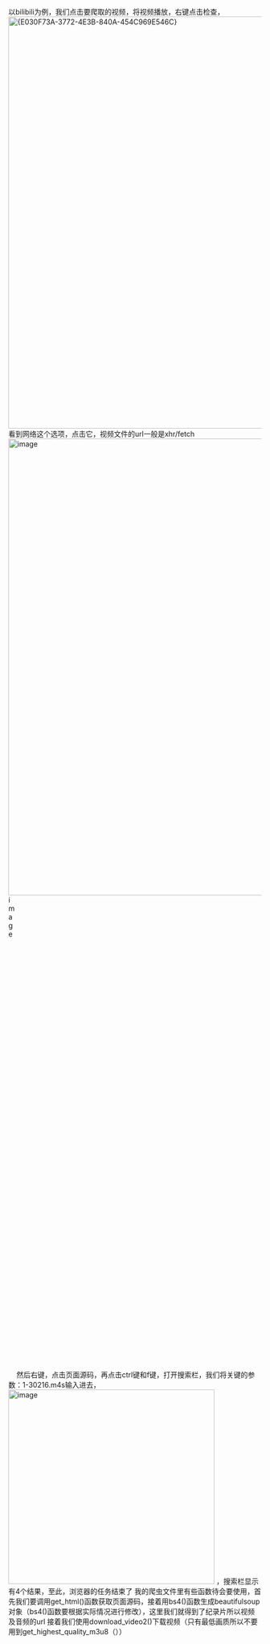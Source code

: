 以bilibili为例，我们点击要爬取的视频，将视频播放，右键点击检查，<img width="1465" height="818" alt="{E030F73A-3772-4E3B-840A-454C969E546C}" src="https://github.com/user-attachments/assets/f4b6c55d-77de-4f1e-b5f2-f326e4cb537f" />
看到网络这个选项，点击它，视频文件的url一般是xhr/fetch<img width="675" height="907" alt="image" src="https://github.com/user-attachments/assets/8580ae90-06f7-4167-947c-6d480beb61f2" />
<img width="12这就是我们寻找的url,我们另开一个浏览器，输入url,发现这只是纯视频，而将其他url输入进去，发现是音频，这就要用到ffmpeg,具体如何将视频和音频结合在一起这里不过多介绍13" height="957" alt="image" src="https://github.com/user-attachments/assets/91344a6d-fe40-4477-98dd-b14fee4e072f" />
然后右键，点击页面源码，再点击ctrl键和f键，打开搜索栏，我们将关键的参数：1-30216.m4s输入进去，<img width="410" height="386" alt="image" src="https://github.com/user-attachments/assets/3d777115-4562-4f26-ab60-1c0e189c23fc" />
，搜索栏显示有4个结果，至此，浏览器的任务结束了
我的爬虫文件里有些函数待会要使用，首先我们要调用get_html()函数获取页面源码，接着用bs4()函数生成beautifulsoup对象（bs4()函数要根据实际情况进行修改），这里我们就得到了纪录片所以视频及音频的url
接着我们使用download_video2()下载视频（只有最低画质所以不要用到get_highest_quality_m3u8（））

